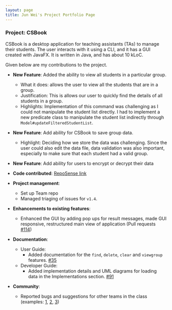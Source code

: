 ```yaml
---
layout: page
title: Jun Wei's Project Portfolio Page
---
```


### Project: CSBook

CSBook is a desktop application for teaching assistants (TAs) to manage their students. The user interacts with it using a CLI, and it has a GUI created with JavaFX. It is written in Java, and has about 10 kLoC.

Given below are my contributions to the project.

* **New Feature**: Added the ability to view all students in a particular group.
    * What it does: allows the user to view all the students that are in a group.
    * Justification: This is allows our user to quickly find the details of all students in a group.
    * Highlights: Implementation of this command was challenging as I could not manipulate the student list directly. I had to implement a new predicate class to manipulate the student list indirectly through `Model#updateFilteredStudentList`.

* **New Feature**: Add ability for CSBook to save group data.
  * Highlight: Deciding how we store the data was challenging. Since the user could also edit the data file, data validation was also important, especially to make sure that each student had a valid group.

* **New Feature**: Add ability for users to encrypt or decrypt their data

* **Code contributed**: [RepoSense link](https://nus-cs2103-ay2122s1.github.io/tp-dashboard/?search=&sort=groupTitle&sortWithin=title&since=2021-09-17&timeframe=commit&mergegroup=&groupSelect=groupByRepos&breakdown=false&tabOpen=true&tabType=authorship&tabAuthor=junwei26&tabRepo=AY2122S1-CS2103T-T09-3%2Ftp%5Bmaster%5D&authorshipIsMergeGroup=false&authorshipFileTypes=docs~functional-code~test-code&authorshipIsBinaryFileTypeChecked=false)

* **Project management**:
  * Set up Team repo
  * Managed triaging of issues for `v1.4`.

* **Enhancements to existing features**:
    * Enhanced the GUI by adding pop ups for result messages, made GUI responsive, restructured main view of application (Pull requests [\#114](https://github.com/AY2122S1-CS2103T-T09-3/tp/pull/114))

* **Documentation**:
    * User Guide:
        * Added documentation for the `find`, `delete`, `clear` and `viewgroup` features. [\#35](https://github.com/AY2122S1-CS2103T-T09-3/tp/pull/35)
    * Developer Guide:
        * Added implementation details and UML diagrams for loading data in the Implementations section. [\#91](https://github.com/AY2122S1-CS2103T-T09-3/tp/pull/91)

* **Community**:
    * Reported bugs and suggestions for other teams in the class (examples: [1](https://github.com/junwei26/ped/issues/6), [2](https://github.com/junwei26/ped/issues/1), [3](https://github.com/junwei26/ped/issues/9))
  